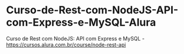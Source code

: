 # Curso-de-Rest-com-NodeJS-API-com-Express-e-MySQL-Alura
Curso de Rest com NodeJS: API com Express e MySQL - https://cursos.alura.com.br/course/node-rest-api
